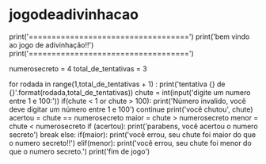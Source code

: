 # jogodeadivinhacao
print('===================================')
print('bem vindo ao jogo de adivinhação!!')
print('===================================')

numerosecreto = 4
total_de_tentativas = 3


for rodada in range(1,total_de_tentativas + 1) :
    print('tentativa {} de {}'.format(rodada,total_de_tentativas))
    chute = int(input('digite um numero entre 1 e 100:'))
    if(chute < 1 or chute > 100):
        print('Número invalido, você deve digitar um número entre 1 e 100')
        continue
    print('você chutou', chute)
    acertou = chute == numerosecreto
    maior = chute > numerosecreto
    menor = chute < numerosecreto
    if (acertou):
     print('parabens, você acertou o numero secreto')
     break
    else:
        if(maior):
         print('você errou, seu chute foi maior do que o numero secreto!!')
        elif(menor):
            print('você errou, seu chute foi menor do que o numero secreto.')
print('fim de jogo')
